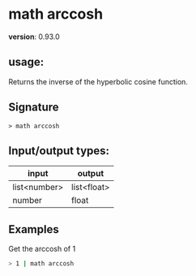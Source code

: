 # math arccosh

**version**: 0.93.0

## **usage**:

Returns the inverse of the hyperbolic cosine function.

## Signature

`> math arccosh `

## Input/output types:

| input          | output        |
| -------------- | ------------- |
| list\<number\> | list\<float\> |
| number         | float         |

## Examples

Get the arccosh of 1

```bash
> 1 | math arccosh
```
